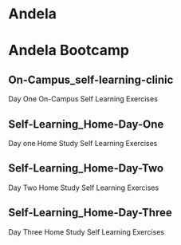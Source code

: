 # Andela
Andela Bootcamp
===============


On-Campus_self-learning-clinic
------------------------------

Day One On-Campus Self Learning Exercises



Self-Learning_Home-Day-One
--------------------------

Day one Home Study Self Learning Exercises 



Self-Learning_Home-Day-Two
--------------------------
Day Two Home Study Self Learning Exercises



Self-Learning_Home-Day-Three
----------------------------
Day Three Home Study Self Learning Exercises

